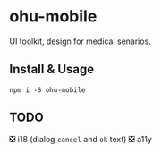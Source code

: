 # ohu-mobile

UI toolkit, design for medical senarios.


## Install & Usage

```shell
npm i -S ohu-mobile
```


## TODO

❎ i18 (dialog `cancel` and `ok` text)
❎ a11y

